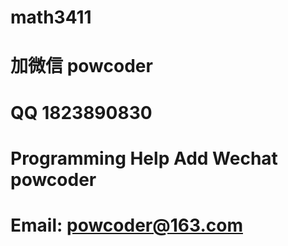 # math3411
# 加微信 powcoder

# QQ 1823890830

# Programming Help Add Wechat powcoder

# Email: powcoder@163.com

